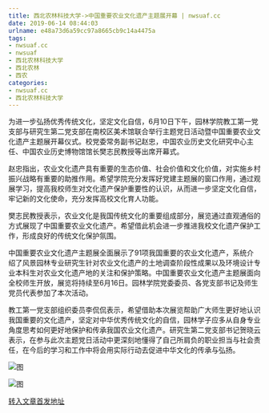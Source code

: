 ```yaml
---
title: 西北农林科技大学->中国重要农业文化遗产主题展开幕 | nwsuaf.cc
date: 2019-06-14 08:44:03
urlname: e48a73d6a59cc97a8665cb9c14a4475a
tags: 
- nwsuaf.cc
- nwsuaf
- 西北农林科技大学
- 西北农林
- 西农
categories:
- nwsuaf.cc
- 西北农林科技大学
---
```



为进一步弘扬优秀传统文化，坚定文化自信，6月10日下午，园林学院教工第一党支部与研究生第二党支部在南校区美术馆联合举行主题党日活动暨中国重要农业文化遗产主题展开幕仪式。校党委常务副书记赵忠，中国农业历史文化研究中心主任、中国农业历史博物馆馆长樊志民教授等出席开幕式。

赵忠指出，农业文化遗产具有重要的生态价值、社会价值和文化价值，对实施乡村振兴战略有重要的助推作用。希望学院充分发挥好党建主题展的窗口作用，通过观展学习，提高我校师生对文化遗产保护重要性的认识，从而进一步坚定文化自信，牢记新的文化使命，充分发挥高校文化育人功能。

樊志民教授表示，农业文化是我国传统文化的重要组成部分，展览通过直观通俗的方式展现了中国重要农业文化遗产。希望借此机会进一步推进我校文化遗产保护工作，形成良好的传统文化保护氛围。

中国重要农业文化遗产主题展全面展示了91项我国重要的农业文化遗产，系统介绍了风景园林专业研究生针对农业文化遗产的土地调查阶段性成果以及环境设计专业本科生对农业文化遗产地的关注和保护策略。中国重要农业文化遗产主题展面向全校师生开放，展览将持续至6月16日。园林学院党委委员、各党支部书记及师生党员代表参加了本次活动。

教工第一党支部组织委员李侃侃表示，希望借助本次展览帮助广大师生更好地认识我国重要的文化遗产，坚定对中华优秀传统文化的自信，园林学子应多从自身专业角度思考如何更好地保护和传承我国农业文化遗产。研究生第二党支部书记贺晓云表示，在参与此次主题党日活动中更深刻地懂得了自己所肩负的职业担当与社会责任，在今后的学习和工作中将会用实际行动去促进中华文化的传承与弘扬。



![图](https://news.nwsuaf.edu.cn/images/content/2019-06/20190612173341619833.jpg)

![图](https://news.nwsuaf.edu.cn/images/content/2019-06/20190612173320612734.jpg)

[转入文章首发地址](https://news.nwsuaf.edu.cn/xnxw/90216.htm)